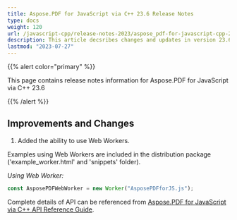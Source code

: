 ```yaml
---
title: Aspose.PDF for JavaScript via C++ 23.6 Release Notes
type: docs
weight: 120
url: /javascript-cpp/release-notes-2023/aspose_pdf-for-javascript-cpp-23-6-release-notes/
description: This article decsribes changes and updates in version 23.6 of Aspose.PDF for JavaScript via C++
lastmod: "2023-07-27"
---
```


{{% alert color="primary" %}}

This page contains release notes information for Aspose.PDF for JavaScript via C++ 23.6

{{% /alert %}}

## Improvements and Changes

1. Added the ability to use Web Workers.

Examples using Web Workers are included in the distribution package ('example\_worker.html' and 'snippets' folder).

_Using Web Worker:_

```js
const AsposePDFWebWorker = new Worker("AsposePDFforJS.js");
```

Complete details of API can be referenced from [Aspose.PDF for JavaScript via C++ API Reference Guide](https://reference.aspose.com/pdf/javascript-cpp/).
